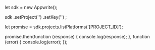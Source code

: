 let sdk = new Appwrite();

sdk
    .setProject('')
    .setKey('')
;

let promise = sdk.projects.listPlatforms('[PROJECT_ID]');

promise.then(function (response) {
    console.log(response);
}, function (error) {
    console.log(error);
});